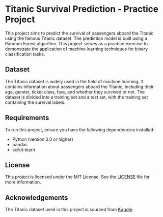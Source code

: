 # Titanic Survival Prediction - Practice Project

This project aims to predict the survival of passengers aboard the Titanic using the famous Titanic dataset. The prediction model is built using a Random Forest algorithm. This project serves as a practice exercise to demonstrate the application of machine learning techniques for binary classification tasks.

## Dataset

The Titanic dataset is widely used in the field of machine learning. It contains information about passengers aboard the Titanic, including their age, gender, ticket class, fare, and whether they survived or not. The dataset is divided into a training set and a test set, with the training set containing the survival labels.

## Requirements

To run this project, ensure you have the following dependencies installed:

- Python (version 3.0 or higher)
- pandas
- scikit-learn

## License

This project is licensed under the MIT License. See the [LICENSE](LICENSE) file for more information.

## Acknowledgements

The Titanic dataset used in this project is sourced from [Kaggle](https://www.kaggle.com/c/titanic).
